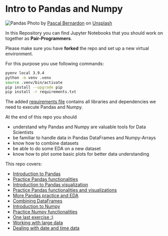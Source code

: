 # Intro to Pandas and Numpy


![Pandas](./images/pandas_photo.jpg)
<span>Photo by <a href="https://unsplash.com/@pbernardon?utm_source=unsplash&amp;utm_medium=referral&amp;utm_content=creditCopyText">Pascal Bernardon</a> on <a href="https://unsplash.com/s/photos/panda?utm_source=unsplash&amp;utm_medium=referral&amp;utm_content=creditCopyText">Unsplash</a></span>



In this Repository you can find Jupyter Notebooks that you should work on together as **Pair-Programmers**.

Please make sure you have **forked** the repo and set up a new virtual environment.

For this purpose you use following commands:

```Bash
pyenv local 3.9.4
python -m venv .venv
source .venv/bin/activate
pip install --upgrade pip
pip install -r requirements.txt
```

The added [requirements file](requirements.txt) contains all libraries and dependencies we need to execute Pandas and Numpy. 

At the end of this repo you should 
- understand why Pandas and Numpy are valuable tools for Data Scientists
- be familiar to handle data in Pandas DataFrames and Numpy-Arrays
- know how to combine datasets
- be able to do some EDA on a new dataset
- know how to plot some basic plots for better data understanding

This repo covers:

- [Introduction to Pandas](01_pandas.ipynb)
- [Practice Pandas functionalities](02_pandas_practice_1.ipynb)
- [Introduction to Pandas visualization](03_pandas_visualization.ipynb)
- [Practice Pandas functionalities and visualizations](04_pandas_practice_2.ipynb)
- [More Pandas practice and EDA](05_pandas_practice_3.ipynb)
- [Combining DataFrames](06_combine_dataframes.ipynb)
- [Introduction to Numpy](07_numpy.ipynb)
- [Practice Numpy functionalities](08_numpy_practice.ipynb)
- [One last exercise :) ](09_pandas_practice_4.ipynb)
- [Working with large data](10_vaex.ipynb)
- [Dealing with date and time data](11_datetime.ipynb)

